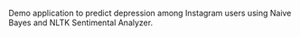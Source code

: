 Demo application to predict depression among Instagram users using Naive Bayes and NLTK Sentimental Analyzer.
